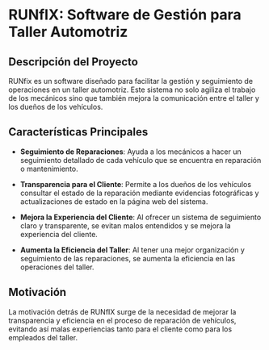 # RUNfIX: Software de Gestión para Taller Automotriz

## Descripción del Proyecto

RUNfix es un software diseñado para facilitar la gestión y seguimiento de operaciones en un taller automotriz. Este sistema no solo agiliza el trabajo de los mecánicos sino que también mejora la comunicación entre el taller y los dueños de los vehículos.

## Características Principales

- **Seguimiento de Reparaciones**: Ayuda a los mecánicos a hacer un seguimiento detallado de cada vehículo que se encuentra en reparación o mantenimiento.
  
- **Transparencia para el Cliente**: Permite a los dueños de los vehículos consultar el estado de la reparación mediante evidencias fotográficas y actualizaciones de estado en la página web del sistema.

- **Mejora la Experiencia del Cliente**: Al ofrecer un sistema de seguimiento claro y transparente, se evitan malos entendidos y se mejora la experiencia del cliente.

- **Aumenta la Eficiencia del Taller**: Al tener una mejor organización y seguimiento de las reparaciones, se aumenta la eficiencia en las operaciones del taller.

## Motivación

La motivación detrás de RUNfIX surge de la necesidad de mejorar la transparencia y eficiencia en el proceso de reparación de vehículos, evitando así malas experiencias tanto para el cliente como para los empleados del taller.



